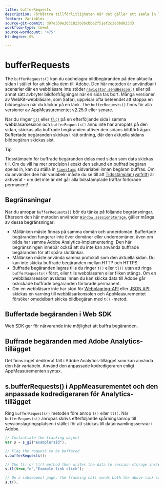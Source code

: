 ```yaml
---
title: bufferRequests
description: Förbättra tillförlitligheten när det gäller att samla in länkspårningsbegäranden för webbläsare som omedelbart tar bort sidan.
feature: Variables
source-git-commit: d97e559e203182368bcbb62f51ef2c3e3bd025d3
workflow-type: tm+mt
source-wordcount: '475'
ht-degree: 0%

---
```


# bufferRequests

The `bufferRequests()` kan du cachelagra bildbegäranden på den aktuella sidan i stället för att skicka dem till Adobe. Den här metoden är användbar i scenarier där en webbläsare inte stöder [`navigator.sendBeacon()`](https://developer.mozilla.org/en-US/docs/Web/API/Navigator/sendBeacon) eller på annat sätt avbryter bildförfrågningar när en sida tas bort. Många versioner av WebKit-webbläsare, som Safari, uppvisar ofta beteendet att stoppa en bildbegäran när du klickar på en länk. The `bufferRequests()` finns för alla versioner av AppMeasurementet v2.25.0 eller senare.

När du ringer [`t()`](t-method.md) eller [`tl()`](tl-method.md) på en efterföljande sida i samma webbläsarsession och `bufferRequests()` ännu inte har anropats på den sidan, skickas alla buffrade begäranden utöver den sidans bildförfrågan. Buffertade begäranden skickas i rätt ordning, där den aktuella sidans bildbegäran skickas sist.

>[!TIP]
>
>Tidsstämpeln för buffrade begäranden delas med sidan som data skickas till. Om du vill ha mer precision i exakt den sekund en buffrad begäran spelas in, kan du ställa in [`timestamp`](../page-vars/timestamp.md) sidvariabel innan begäran buffras. Om du använder den här variabeln måste du se till att [Tidsstämplar (valfritt)](/help/technotes/timestamps-optional.md) är aktiverat - om det inte är det går alla tidsstämplade träffar förlorade permanent!

## Begränsningar

När du anropar `bufferRequests()` bör du tänka på följande begränsningar. Eftersom den här metoden använder [`Window.sessionStorage`](https://developer.mozilla.org/en-US/docs/Web/API/Web_Storage_API), gäller många av dessa begränsningar:

* Mållänken måste finnas på samma domän och underdomän. Buffertade begäranden fungerar inte över domäner eller underdomäner, även om båda har samma Adobe Analytics-implementering. Den här begränsningen innebär också att du inte kan använda buffrade begäranden för att spåra slutlänkar.
* Mållänken måste använda samma protokoll som den aktuella sidan. Du kan inte skicka buffrade begäranden mellan HTTP och HTTPS.
* Buffrade begäranden lagras tills du ringer `t()` eller `tl()` utan att ringa `bufferRequests()` först, eller tills webbläsaren eller fliken stängs. Om en webbläsarsession avslutas innan du kan skicka data till Adobe går oskickade buffrade begäranden förlorade permanent.
* Om en webbläsare inte har stöd för [Webblagring-API](https://developer.mozilla.org/en-US/docs/Web/API/Web_Storage_API) eller [JSON API](https://developer.mozilla.org/en-US/docs/Web/JavaScript/Reference/Global_Objects/JSON), skickas en varning till webbläsarkonsolen och AppMeasurementet försöker omedelbart skicka bildbegäran med `t()` -metod.

## Buffertade begäranden i Web SDK

Web SDK ger för närvarande inte möjlighet att buffra begäranden.

## Buffrade begäranden med Adobe Analytics-tillägget

Det finns inget dedikerat fält i Adobe Analytics-tillägget som kan använda den här variabeln. Använd den anpassade kodredigeraren enligt AppMeasurementen syntax.

## s.bufferRequests() i AppMeasurementet och den anpassade kodredigeraren för Analytics-tillägget

Ring `bufferRequests()` metoden före anrop `t()` eller `tl()`. När `bufferRequests()` anropas skrivs efterföljande spårningsanrop till sessionslagringsplatsen i stället för att skickas till datainsamlingsservrar i Adobe.

```js
// Instantiate the tracking object
var s = s_gi("examplersid");

// Flag the request to be buffered
s.bufferRequests();

// The t() or tl() method then writes the data to session storage instead of sending it to Adobe
s.tl(true,"o","Example link click");

// On a subsequent page, the tracking call sends both the above link tracking call and the page view call
s.t();
```

<!-- TODO: insert a link to this page in AppMeasurement release notes, and also add content to Analytics release notes -->